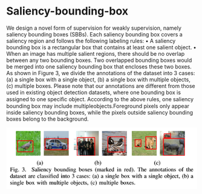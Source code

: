 # Saliency-bounding-box 
We design a novel form of supervision for weakly supervision, namely saliency bounding boxes (SBBs). Each saliency bounding box covers a saliency region and follows the following labeling rules: 
• A saliency bounding box is a rectangular box that contains at least one salient object. 
• When an image has multiple salient regions, there should be no overlap between any two bounding boxes. 
Two overlapped bounding boxes would be merged into one saliency bounding box that encloses these two boxes. 
As shown in Figure 3, we divide the annotations of the dataset into 3 cases: (a) a single box with a single object, (b) a single box with multiple objects, (c) multiple boxes. Please note that our annotations are different from those used in existing object detection datasets, where one bounding box is assigned to one speciﬁc object. According to the above rules, one saliency bounding box may include multipleobjects.Foreground pixels only appear inside saliency bounding boxes, while the pixels outside saliency bounding boxes belong to the background.

 ![image](https://github.com/liuyuxuanlyx/Saliency-bounding-box/blob/master/image.png)
